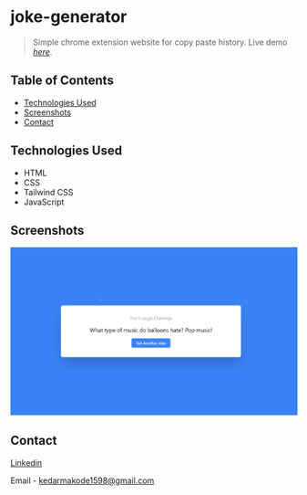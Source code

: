 # joke-generator
> Simple chrome extension website for copy paste history.
> Live demo [_here_](https://joke-generator-two.vercel.app/).

## Table of Contents
* [Technologies Used](#technologies-used)
* [Screenshots](#screenshots)
* [Contact](#contact)


## Technologies Used
- HTML
- CSS
- Tailwind CSS
- JavaScript


## Screenshots
![Example screenshot](./assets/ss.png)




## Contact

[Linkedin](https://www.linkedin.com/in/kedar-makode-9833321ab)

Email - kedarmakode1598@gmail.com
